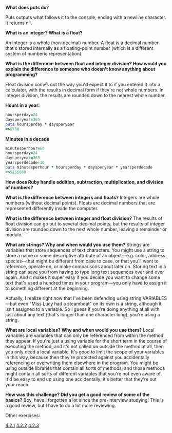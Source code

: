 **What does puts do?**

Puts outputs what follows it to the console, ending with a newline character. It returns nil.

**What is an integer? What is a float?**

An integer is a whole (non-decimal) number. A float is a decimal number that's stored internally as a floating-point number (which is a different system of numberic representation).

**What is the difference between float and integer division? How would you explain the difference to someone who doesn't know anything about programming?**

Float division comes out the way you'd expect it to if you entered it into a calculator, with the results in decimal form if they're not whole numbers. In integer division, the results are rounded down to the nearest whole number.


**Hours in a year:**

```ruby
hoursperday=24
daysperyear=365
puts hoursperday * daysperyear
=>8760
```

**Minutes in a decade**
```ruby
minutesperhour=60
hoursperday=24
daysperyear=365
yearsperdecade=10
puts minutesperhour * hoursperday * daysperyear * yearsperdecade
=>5256000
```

**How does Ruby handle addition, subtraction, multiplication, and division of numbers?**



**What is the difference between integers and floats?**
Integers are whole numbers (without decimal points). Floats are decimal numbers that are represented differently inside the computer.

**What is the difference between integer and float division?**
The results of float division can go out to several decimal points, but the results of integer division are rounded down to the next whole number, leaving a remainder or modulo.

**What are strings? Why and when would you use them?**
Strings are variables that store sequences of text characters. You might use a string to store a name or some descriptive attribute of an object—e.g. color, address, species—that might be different from case to case, or that you'll want to reference, operate on, or make comparisons about later on. Storing text in a string can save you from having to type long text sequences over and over again. And it makes it super easy if you decide you want to change some text that's used a hundred times in your program—you only have to assign it to something different at the beginning.

Actually, I realize right now that I've been defending using string VARIABLES—but even "Miss Lucy had a steamboat" on its own is a string, although it isn't assigned to a variable. So I guess if you're doing anything at all with just about any text (that's longer than one character long), you're using a string.

**What are local variables? Why and when would you use them?**
Local variables are variables that can only be referenced from within the method they appear. If you're just a using variable for the short term in the course of executing the method, and it's not called on outside the method at all, then you only need a local variable. It's good to limit the scope of your variables in this way, because then they're protected against you accidentally referencing or overwriting them elsewhere in the program. You might be using outside libraries that contain all sorts of methods, and those methods might contain all sorts of different variables that you're not even aware of. It'd be easy to end up using one accidentally; it's better that they're out your reach.

**How was this challenge? Did you get a good review of some of the basics?**
Boy, have I forgotten a lot since the pre-interview studying! This is a good review, but I have to do a lot more reviewing.

Other exercises:

[4.2.1](defining-variables.rb)
[4.2.2](simple-string.rb)
[4.2.3](basic-math.rb)